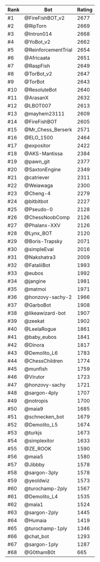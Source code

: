 Rank|Bot|Rating
---|---|---
#1|@FireFishBOT_v2|2677
#2|@RipTorn|2669
#3|@Intron014|2668
#4|@YoBot_v2|2662
#5|@ReinforcementTrial|2654
#6|@Africaata|2651
#7|@RaspFish|2649
#8|@TorBot_v2|2647
#9|@TorBot|2643
#10|@ResoluteBot|2640
#11|@ArasanX|2632
#12|@LBOT007|2613
#13|@mayhem23111|2609
#14|@FireFishBOT|2605
#15|@Mr_Chess_Berserk|2571
#16|@ELO_1500|2464
#17|@expositor|2422
#18|@AKS-Mantissa|2384
#19|@pawn_git|2377
#20|@SaxtonEngine|2349
#21|@catriever|2311
#22|@Weiawaga|2300
#23|@Cheng-4|2279
#24|@bitbitbot|2227
#25|@Pseudo-0|2128
#26|@ChessNoobComp|2126
#27|@Phalanx-XXV|2126
#28|@Lynx_BOT|2120
#29|@Boris-Trapsky|2071
#30|@simpleEval|2016
#31|@Nakshatra3|2009
#32|@FataliiBot|1993
#33|@eubos|1992
#34|@jangine|1981
#35|@matmoi|1971
#36|@honzovy-sachy-2|1966
#37|@GarboBot|1908
#38|@likeawizard-bot|1907
#39|@zeekat|1902
#40|@LeelaRogue|1861
#41|@baby_eubos|1841
#42|@Dinora|1817
#43|@Demolito_L6|1783
#44|@ChessChildren|1774
#45|@munfish|1759
#46|@Virutor|1723
#47|@honzovy-sachy|1721
#48|@sargon-4ply|1707
#49|@notropis|1700
#50|@maia9|1685
#51|@schnecken_bot|1679
#52|@Demolito_L5|1674
#53|@turkjs|1673
#54|@simplexitor|1633
#55|@ZE_ROOK|1590
#56|@maia5|1580
#57|@Jibbby|1578
#58|@sargon-3ply|1578
#59|@yeoldwiz|1573
#60|@turochamp-2ply|1567
#61|@Demolito_L4|1535
#62|@maia1|1524
#63|@sargon-2ply|1445
#64|@Humaia|1419
#65|@turochamp-1ply|1346
#66|@chat_bot|1293
#67|@sargon-1ply|1287
#68|@G0thamB0t|665

